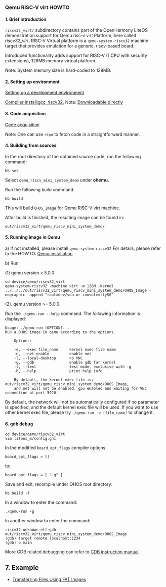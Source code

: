 ### Qemu RISC-V virt HOWTO

#### 1. Brief introduction
`riscv32_virt/` subdirectory contains part of the OpenHarmony LiteOS demonstration support for Qemu risc-v virt Platform,
here called *riscv32_virt*.
RISC-V Virtual platform is a `qemu-system-riscv32` machine target that provides emulation
for a generic, riscv-based board.

Introduced functionality adds support for RISC-V (1 CPU with security extensions), 128MB memory virtual platform.

Note: System memory size is hard-coded to 128MB.

#### 2. Setting up environment

[Setting up a development environment](https://gitee.com/openharmony/docs/blob/HEAD/en/device-dev/quick-start/quickstart-lite-env-setup.md)

[Compiler install:gcc_riscv32](https://gitee.com/openharmony/docs/blob/HEAD/en/device-dev/quick-start/quickstart-lite-steps-hi3861-setting.md#section34435451256),
Note: [Downloadable directly](https://repo.huaweicloud.com/harmonyos/compiler/gcc_riscv32/7.3.0/linux/gcc_riscv32-linux-7.3.0.tar.gz)

#### 3. Code acquisition

[Code acquisition](https://gitee.com/openharmony/docs/blob/HEAD/en/device-dev/get-code/sourcecode-acquire.md)

Note: One can use `repo` to fetch code in a straightforward manner.

#### 4. Building from sources

In the root directory of the obtained source code, run the following command:

```
hb set
```

Select `qemu_riscv_mini_system_demo` under **ohemu**.

Run the following build command:

```
hb build
```

This will build `OHOS_Image` for Qemu RISC-V virt machine.

After build is finished, the resulting image can be found in:
```
out/riscv32_virt/qemu_riscv_mini_system_demo/
```

#### 5. Running image in Qemu

a) If not installed, please install `qemu-system-riscv32`
For details, please refer to the HOWTO: [Qemu installation](https://gitee.com/openharmony/device_qemu/blob/HEAD/README.md)

b) Run

(1) qemu version < 5.0.0

```
cd device/qemu/riscv32_virt
qemu-system-riscv32 -machine virt -m 128M -kernel ../../../out/riscv32_virt/qemu_riscv_mini_system_demo/OHOS_Image -nographic -append "root=dev/vda or console=ttyS0"
```

(2). qemu version >= 5.0.0

Run the `./qemu-run --help` command. The following information is displayed:

```
Usage: ./qemu-run [OPTION]...
Run a OHOS image in qemu according to the options.

    Options:

    -e, --exec file_name     kernel exec file name
    -n, --net-enable         enable net
    -l, --local-desktop      no VNC
    -g, --gdb                enable gdb for kernel
    -t, --test               test mode, exclusive with -g
    -h, --help               print help info

    By default, the kernel exec file is: out/riscv32_virt/qemu_riscv_mini_system_demo/OHOS_Image,
    and net will not be enabled, gpu enabled and waiting for VNC connection at port 5920.
```
By default, the network will not be automatically configured if no parameter is specified, and the default kernel exec file will be used.
If you want to use other kernel exec file, please try `./qemu-run -e [file_name]` to change it.

#### 6. gdb debug

```
cd device/qemu/riscv32_virt
vim liteos_m/config.gni
```

In the modified `board_opt_flags` compiler options:

```
board_opt_flags = []
```

to:

```
board_opt_flags = [ "-g" ]
```

Save and exit, recompile under OHOS root directory:

```
hb build -f
```

In a window to enter the command:

```
./qemu-run -g
```

In another window to enter the command:

```
riscv32-unknown-elf-gdb out/riscv32_virt/qemu_riscv_mini_system_demo/OHOS_Image
(gdb) target remote localhost:1234
(gdb) b main
```

More GDB related debugging can refer to [GDB instruction manual](https://sourceware.org/gdb/current/onlinedocs/gdb).

## 7. Example

- [Transferring Files Using FAT Images](example.md#sectionfatfs)


